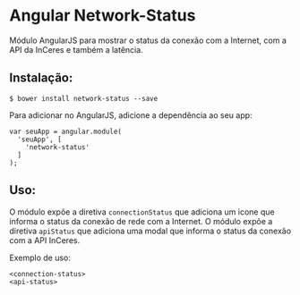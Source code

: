 # Angular Network-Status

Módulo AngularJS para mostrar o status da conexão com a Internet, com a API da InCeres e também a latência.

## Instalação:
   
    $ bower install network-status --save

Para adicionar no AngularJS, adicione a dependência ao seu app:

    var seuApp = angular.module(
      'seuApp', [
        'network-status'
      ]
    );

## Uso:

O módulo expõe a diretiva `connectionStatus` que adiciona um icone que informa o status da conexão de rede com a Internet.
O módulo expõe a diretiva `apiStatus` que adiciona uma modal que informa o status da conexão com  a API InCeres.

Exemplo de uso:

    <connection-status>
    <api-status>